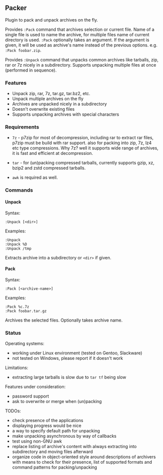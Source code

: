 ## Packer

Plugin to pack and unpack archives on the fly.

Provides `:Pack` command that archives selection or current file.
Name of a single file is used to name the archive, for multiple
files name of current directory is used. `:Pack` optionally takes
an argument.  If the argument is given, it will be used as archive's
name instead of the previous options. e.g. `:Pack foobar.zip`.

Provides `:Unpack` command that unpacks common archives like tarballs,
zip, rar or 7z nicely in a subdirectory.  Supports unpacking multiple files
at once (performed in sequence).

### Features

* Unpack zip, rar, 7z, tar.gz, tar.bz2, etc.
* Unpack multiple archives on the fly
* Archives are unpacked nicely in a subdirectory
* Doesn't overwrite existing files
* Supports unpacking archives with special characters

### Requirements

* `7z`  - p7zip for most of decompression, including rar to
          extract rar files, p7zip must be build with rar support.
          also for packing into zip, 7z, lz4 etc type compressions.
          Why 7z? well it supports wide range of archives, it is
          fast and efficient at decompression.

* `tar` - for (un)packing compressed tarballs, currently supports
          gzip, xz, bzip2 and zstd compressed tarballs.

* `awk` is required as well.

### Commands

#### Unpack

Syntax:
```
:Unpack [<dir>]
```

Examples:
```
:Unpack
:Unpack %D
:Unpack /tmp
```

Extracts archive into a subdirectory or `<dir>` if given.

#### Pack

Syntax:
```
:Pack [<archive-name>]
```

Examples:
```
:Pack %c.7z
:Pack foobar.tar.gz
```

Archives the selected files.  Optionally takes archive name.

### Status

Operating systems:
 - working under Linux environment (tested on Gentoo, Slackware)
 - not tested on Windows, please report if it doesn't work

Limitations:
 - extracting large tarballs is slow due to `tar tf` being slow

Features under consideration:
 - password support
 - ask to overwrite or merge when (un)packing

TODOs:
 - check presence of the applications
 - displaying progress would be nice
 - a way to specify default path for unpacking
 - make unpacking asynchronous by way of callbacks
 - test using non-GNU awk
 - replace listing of archive's content with always extracting into subdirectory
   and moving files afterward
 - organize code in object-oriented style around descriptions of archivers with
   means to check for their presence, list of supported formats and command
   patterns for packing/unpacking
